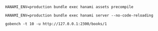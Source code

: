 `HANAMI_ENV=production bundle exec hanami assets precompile`

`HANAMI_ENV=production bundle exec hanami server --no-code-reloading`

`gobench -t 10 -u http://127.0.0.1:2300/books/1`
